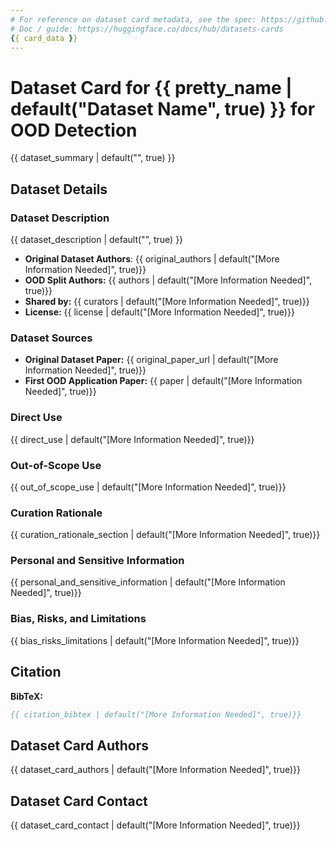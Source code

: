 ```yaml
---
# For reference on dataset card metadata, see the spec: https://github.com/huggingface/hub-docs/blob/main/datasetcard.md?plain=1
# Doc / guide: https://huggingface.co/docs/hub/datasets-cards
{{ card_data }}
---
```


# Dataset Card for {{ pretty_name | default("Dataset Name", true) }} for OOD Detection

<!-- Provide a quick summary of the dataset. -->

{{ dataset_summary | default("", true) }}

## Dataset Details

### Dataset Description

<!-- Provide a longer summary of what this dataset is. -->

{{ dataset_description | default("", true) }}

- **Original Dataset Authors**: {{ original_authors | default("[More Information Needed]", true)}}
- **OOD Split Authors:** {{ authors | default("[More Information Needed]", true)}}
- **Shared by:** {{ curators | default("[More Information Needed]", true)}}
- **License:** {{ license | default("[More Information Needed]", true)}}

### Dataset Sources

<!-- Provide the basic links for the dataset. -->

- **Original Dataset Paper:** {{ original_paper_url | default("[More Information Needed]", true)}}
- **First OOD Application Paper:** {{ paper | default("[More Information Needed]", true)}}


### Direct Use

<!-- This section describes suitable use cases for the dataset. -->

{{ direct_use | default("[More Information Needed]", true)}}

### Out-of-Scope Use

<!-- This section addresses misuse, malicious use, and uses that the dataset will not work well for. -->

{{ out_of_scope_use | default("[More Information Needed]", true)}}


### Curation Rationale

<!-- Motivation for the creation of this dataset. -->

{{ curation_rationale_section | default("[More Information Needed]", true)}}

### Personal and Sensitive Information

<!-- State whether the dataset contains data that might be considered personal, sensitive, or private (e.g., data that reveals addresses, uniquely identifiable names or aliases, racial or ethnic origins, sexual orientations, religious beliefs, political opinions, financial or health data, etc.). If efforts were made to anonymize the data, describe the anonymization process. -->

{{ personal_and_sensitive_information | default("[More Information Needed]", true)}}

### Bias, Risks, and Limitations

<!-- This section is meant to convey both technical and sociotechnical limitations. -->

{{ bias_risks_limitations | default("[More Information Needed]", true)}}

## Citation

<!-- If there is a paper or blog post introducing the dataset, the APA and Bibtex information for that should go in this section. -->

**BibTeX:**

```bibtex
{{ citation_bibtex | default("[More Information Needed]", true)}}
```

## Dataset Card Authors

{{ dataset_card_authors | default("[More Information Needed]", true)}}

## Dataset Card Contact

{{ dataset_card_contact | default("[More Information Needed]", true)}}